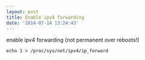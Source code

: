 ```yaml
---
layout: post
title: Enable ipv4 forwarding
date: '2014-07-14 13:24:43'
---
```


enable ipv4 forwarding (not permanent over reboots!)

`echo 1 > /proc/sys/net/ipv4/ip_forward`
